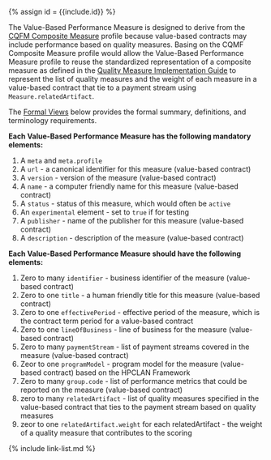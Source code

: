 {% assign id = {{include.id}} %}

The Value-Based Performance Measure is designed to derive from the [CQFM Composite Measure](http://hl7.org/fhir/us/cqfmeasures/StructureDefinition/composite-measure-cqfm) profile because value-based contracts may include performance based on quality measures. Basing on the CQMF Composite Measure profile would allow the Value-Based Performance Measure profile to reuse the standardized representation of a composite measure as defined in the [Quality Measure Implementation Guide](http://hl7.org/fhir/us/cqfmeasures/) to represent the list of quality measures and the weight of each measure in a value-based contract that tie to a payment stream using `Measure.relatedArtifact`.  

The [Formal Views](StructureDefinition-vbp-measure.html#profile) below provides the formal summary, definitions, and terminology requirements.

**Each Value-Based Performance Measure has the following mandatory elements:**
1. A `meta` and `meta.profile`
1. A `url` - a canonical identifier for this measure (value-based contract)
1. A `version` - version of the measure (value-based contract)
1. A `name` - a computer friendly name for this measure (value-based contract)
1. A `status` - status of this measure, which would often be `active`
1. An `experimental` element - set to `true` if for testing
1. A `publisher` - name of the publisher for this measure (value-based contract)
1. A `description` - description of the measure (value-based contract)

**Each Value-Based Performance Measure should have the following elements:**
1. Zero to many `identifier` - business identifier of the measure (value-based contract)
1. Zero to one `title` - a human friendly title for this measure (value-based contract)
1. Zero to one `effectivePeriod` - effective period of the measure, which is the contract term period for a value-based contract
1. Zero to one `lineOfBusiness` - line of business for the measure (value-based contract)
1. Zero to many `paymentStream` - list of payment streams covered in the measure (value-based contract)
1. Zeor to one `programModel` - program model for the measure (value-based contract) based on the HPCLAN Framework
1. Zero to many `group.code` - list of performance metrics that could be reported on the measure (value-based contract)
1. zero to many `relatedArtifact` - list of quality measures specified in the value-based contract that ties to the payment stream based on quality measures
1. zeor to one `relatedArtifact.weight` for each relatedArtifact - the weight of a quality measure that contributes to the scoring


{% include link-list.md %}
